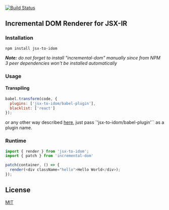 [![Build Status](https://travis-ci.org/jsx-ir/jsx-to-idom.svg?branch=master)](https://travis-ci.org/jsx-ir/jsx-to-idom)

## Incremental DOM Renderer for JSX-IR

### Installation

```npm install jsx-to-idom```

_**Note:** do not forget to install "incremental-dom" manually since from NPM 3 peer dependencies won't be installed automatically_

### Usage

#### Transpiling

```js
babel.transform(code, {
  plugins: ['jsx-to-idom/babel-plugin'],
  blacklist: ['react']
});
```
or any other way described [here](http://babeljs.io/docs/advanced/plugins/#usage), just pass `'jsx-to-idom/babel-plugin'`` as a plugin name.

### Runtime

```javascript
import { render } from 'jsx-to-idom';
import { patch } from 'incremental-dom'

patch(container, () => {
  render(<div className="hello">Hello World</div>);
});

```

## License

[MIT](LICENSE.md)